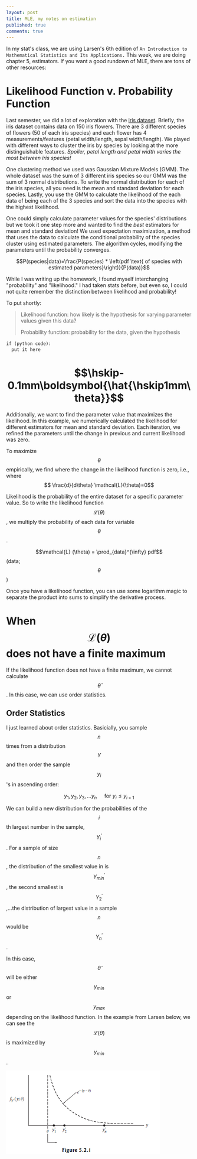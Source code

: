 ```yaml
---
layout: post
title: MLE, my notes on estimation
published: true
comments: true
---
```


In my stat's class, we are using Larsen's 6th edition of `An Introduction to Mathematical Statistics and Its Applications.` This week, we are doing chapter 5, estimators. If you want a good rundown of MLE, there are tons of other resources:

# Likelihood Function v. Probability Function
Last semester, we did a lot of exploration with the [iris dataset](https://www.kaggle.com/datasets/uciml/iris). Briefly, the iris dataset contains data on 150 iris flowers. There are 3 different species of flowers (50 of each iris species) and each flower has 4 measurements/features (petal width/length, sepal width/length). We played with different ways to cluster the iris by species by looking at the more distinguishable features. *Spoiler, petal length and petal width varies the most between iris species!*

One clustering method we used was Gaussian Mixture Models (GMM). The whole dataset was the sum of 3 different iris species so our GMM was the sum of 3 normal distributions. To write the normal distribution for each of the iris species, all you need is the mean and standard deviation for each species. Lastly, you use the GMM to calculate the likelihood of the each data of being each of the 3 species and sort the data into the species with the highest likelihood.

One could simply calculate parameter values for the species' distributions but we took it one step more and wanted to find the *best* estimators for mean and standard deviation! We used expectation maximization, a method that uses the data to calculate the conditional probability of the species cluster using estimated parameters. The algorithm cycles, modifying the parameters until the probability converges.

$$P(species|data)=\frac{P(species) * \left(pdf \text{ of species with estimated parameters}\right)}{P(data)}$$

While I was writing up the homework, I found myself interchanging "probability" and "likelihood." I had taken stats before, but even so, I could not quite remember the distinction between likelihood and probability!

To put shortly:

> Likelihood function: how likely is the hypothesis for varying parameter values given this data?
> 
> Probability function: probability for the data, given the hypothesis

```{Python}
if (python code):
  put it here
```
# $$\hskip-0.1mm\boldsymbol{\hat{\hskip1mm\theta}}$$
Additionally, we want to find the parameter value that maximizes the likelihood. In this example, we numerically calculated the likelihood for different estimators for mean and standard deviation. Each iteration, we refined the parameters until the change in previous and current likelihood was zero.

To maximize $$\theta$$ empirically, we find where the change in the likelihood function is zero, i.e., where $$ \frac{d}{d\theta} \mathcal{L}(\theta)=0$$

Likelihood is the probability of the entire dataset for a specific parameter value. So to write the likelihood function $$\mathcal{L}(\theta)$$, we multiply the probability of each data for variable $$\theta$$.

$$\mathcal{L} (\theta) = \prod_{data}^{\infty} pdf$$ (data; $$\theta$$)

Once you have a likelihood function, you can use some logarithm magic to separate the product into sums to simplify the derivative process.

# When $$\mathcal{L} (\theta)$$ does not have a finite maximum

If the likelihood function does not have a finite maximum, we cannot calculate $$\hat{\theta}$$. In this case, we can use order statistics.

## Order Statistics

I just learned about order statistics. Basicially, you sample $$n$$ times from a distribution $$Y$$ and then order the sample $$y_i$$'s in ascending order:

$$ y_1, y_2, y_3, ...y_n \quad \text{ for }y_i \le y_{i+1} $$

We can build a new distribution for the probabilities of the $$i$$th largest number in the sample, $$Y ^{\prime} _{i}$$. For a sample of size $$n$$, the distribution of the smallest value in  is $$Y^{\prime} _{min}$$, the second smallest is $$Y ^{\prime} _{2} $$,...the distribution of largest value in a sample $$n$$ would be $$Y ^{\prime} _{n}$$.

In this case, $$ \hat{ \theta}$$ will be either $$y_{min}$$ or $$y_{max}$$ depending on the likelihood function. In the example from Larsen below, we can see the $$\mathcal{L} (\theta)$$ is maximized by $$y_{min}$$.

![Larsen Figure 5.2.1](../img/Larsen_fig5_2_1.png)
